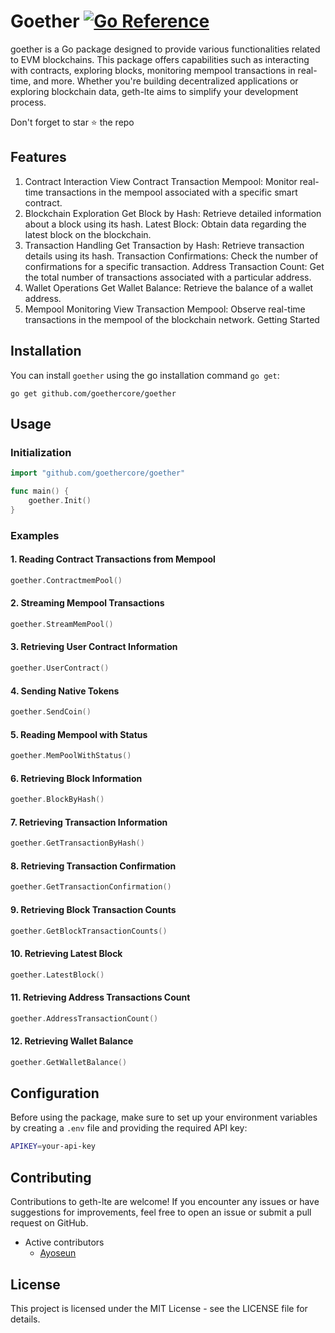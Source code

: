 


# Goether [![Go Reference](https://pkg.go.dev/badge/github.com/goethercore/goether@v0.0.4.svg)](https://pkg.go.dev/github.com/goethercore/goether@v0.0.4)

goether is a Go package designed to provide various functionalities related to EVM blockchains. This package offers capabilities such as interacting with contracts, exploring blocks, monitoring mempool transactions in real-time, and more. Whether you're building decentralized applications or exploring blockchain data, geth-lte aims to simplify your development process.

Don't forget to star ⭐️ the repo

## Features

1. Contract Interaction
View Contract Transaction Mempool: Monitor real-time transactions in the mempool associated with a specific smart contract.
2. Blockchain Exploration
Get Block by Hash: Retrieve detailed information about a block using its hash.
Latest Block: Obtain data regarding the latest block on the blockchain.
3. Transaction Handling
Get Transaction by Hash: Retrieve transaction details using its hash.
Transaction Confirmations: Check the number of confirmations for a specific transaction.
Address Transaction Count: Get the total number of transactions associated with a particular address.
4. Wallet Operations
Get Wallet Balance: Retrieve the balance of a wallet address.
5. Mempool Monitoring
View Transaction Mempool: Observe real-time transactions in the mempool of the blockchain network.
Getting Started

## Installation

You can install `goether` using the go installation command `go get`:

```shell
go get github.com/goethercore/goether

```

## Usage

### Initialization

```go
import "github.com/goethercore/goether"

func main() {
    goether.Init()
}
```

### Examples

#### 1. Reading Contract Transactions from Mempool

```go
goether.ContractmemPool()
```

#### 2. Streaming Mempool Transactions

```go
goether.StreamMemPool()
```

#### 3. Retrieving User Contract Information

```go
goether.UserContract()
```

#### 4. Sending Native Tokens

```go
goether.SendCoin()
```

#### 5. Reading Mempool with Status

```go
goether.MemPoolWithStatus()
```

#### 6. Retrieving Block Information

```go
goether.BlockByHash()
```

#### 7. Retrieving Transaction Information

```go
goether.GetTransactionByHash()
```

#### 8. Retrieving Transaction Confirmation

```go
goether.GetTransactionConfirmation()
```

#### 9. Retrieving Block Transaction Counts

```go
goether.GetBlockTransactionCounts()
```

#### 10. Retrieving Latest Block

```go
goether.LatestBlock()
```

#### 11. Retrieving Address Transactions Count

```go
goether.AddressTransactionCount()
```

#### 12. Retrieving Wallet Balance

```go
goether.GetWalletBalance()
```

## Configuration

Before using the package, make sure to set up your environment variables by creating a `.env` file and providing the required API key:

```sh
APIKEY=your-api-key
```

## Contributing

Contributions to geth-lte are welcome! If you encounter any issues or have suggestions for improvements, feel free to open an issue or submit a pull request on GitHub.

- Active contributors
  - [Ayoseun](github.com/ayoseun)


## License

This project is licensed under the MIT License - see the LICENSE file for details.
